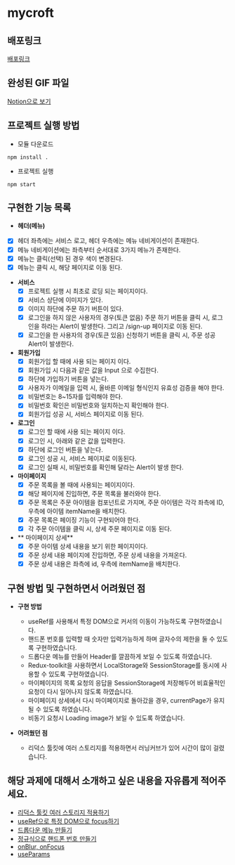 # mycroft

## 배포링크

[배포링크](http://mycroft.s3-website.ap-northeast-2.amazonaws.com)

## 완성된 GIF 파일
[Notion으로 보기](https://www.notion.so/Front-End-mycroft-d2a6a2e1baf74058a0eb223bed7f6095)

## 프로젝트 실행 방법

- 모듈 다운로드
```terminal
npm install .
```

- 프로젝트 실행
```terminal
npm start
```

## 구현한 기능 목록
 - **헤더(메뉴)**
  - [x]  헤더 좌측에는 서비스 로고, 헤더 우측에는 메뉴 네비게이션이 존재한다.
  - [x]  메뉴 네비게이션에는 좌측부터 순서대로 3가지 메뉴가 존재한다.
  - [x]  메뉴는 클릭(선택) 된 경우 색이 변경된다.
  - [x]  메뉴는 클릭 시, 해당 페이지로 이동 된다.
 - **서비스**
   - [x]  프로젝트 실행 시 최초로 로딩 되는 페이지이다.
   - [x]  서비스 상단에 이미지가 있다.
   - [x]  이미지 하단에 주문 하기 버튼이 있다.
   - [x]  로그인을 하지 않은 사용자의 경우(토큰 없음) 주문 하기 버튼을 클릭 시, 로그인을 하라는 Alert이 발생한다. 그리고 /sign-up 페이지로 이동 된다.
   - [x]  로그인을 한 사용자의 경우(토큰 있음) 신청하기 버튼을 클릭 시, 주문 성공 Alert이 발생한다.
 - **회원가입**
   - [x]  회원가입 할 때에 사용 되는 페이지 이다.    
   - [x]  회원가입 시 다음과 같은 값을 Input 으로 수집한다.    
   - [x]  하단에 가입하기 버튼을 넣는다.
   - [x]  사용자가 이메일을 입력 시, 올바른 이메일 형식인지 유효성 검증을 해야 한다.
   - [x]  비밀번호는 8~15자를 입력해야 한다.
   - [x]  비밀번호 확인은 비밀번호와 일치하는지 확인해야 한다.
   - [x]  회원가입 성공 시, 서비스 페이지로 이동 된다.
 - **로그인**
   - [x]  로그인 할 때에 사용 되는 페이지 이다.
   - [x]  로그인 시, 아래와 같은 값을 입력한다.
   - [x]  하단에 로그인 버튼을 넣는다.
   - [x]  로그인 성공 시, 서비스 페이지로 이동된다.
   - [x]  로그인 실패 시, 비밀번호를 확인해 달라는 Alert이 발생 한다.
 - **마이페이지**
   - [x]  주문 목록을 볼 때에 사용되는 페이지이다.
   - [x]  해당 페이지에 진입하면, 주문 목록을 불러와야 한다.
   - [x]  주문 목록은 주문 아이템을 컴포넌트로 가지며, 주문 아이템은 각각 좌측에 ID, 우측에 아이템 itemName을 배치한다.
   - [x]  주문 목록은 페이징 기능이 구현되어야 한다.
   - [x]  각 주문 아이템을 클릭 시, 상세 주문 페이지로 이동 된다.
 - ** 마이페이지 상세**
   - [x]  주문 아이템 상세 내용을 보기 위한 페이지이다.
   - [x]  주문 상세 내용 페이지에 진입하면, 주문 상세 내용을 가져온다.
   - [x]  주문 상세 내용은 좌측에 id, 우측에 itemName을 배치한다.
 
## 구현 방법 및 구현하면서 어려웠던 점

- **구현 방법**
  - useRef를 사용해서 특정 DOM으로 커서의 이동이 가능하도록 구현하였습니다.
  - 핸드폰 번호를 입력할 때 숫자만 입력가능하게 하며 글자수의 제한을 둘 수 있도록 구현하였습니다.
  - 드롭다운 메뉴를 만들어 Header를 깔끔하게 보일 수 있도록 하였습니다.
  - Redux-toolkit을 사용하면서 LocalStorage와 SessionStorage를 동시에 사용할 수 있도록 구현하였습니다.
  - 마이페이지의 목록 요청의 응답을 SessionStorage에 저장해두어 비효율적인 요청이 다시 일어나지 않도록 하였습니다.
  - 마이페이지 상세에서 다시 마이페이지로 돌아갔을 경우, currentPage가 유지될 수 있도록 하였습니다.
  - 비동기 요청시 Loading image가 보일 수 있도록 하였습니다.
 
- **어려웠던 점**
  - 리덕스 툴킷에 여러 스토리지를 적용하면서 러닝커브가 있어 시간이 많이 걸렸습니다.

## 해당 과제에 대해서 소개하고 싶은 내용을 자유롭게 적어주세요.
  - [리덕스 툴킷 여러 스토리지 적용하기](https://velog.io/@ahsy92/React-Redux%EC%97%90-%EC%97%AC%EB%9F%AC-%EC%8A%A4%ED%86%A0%EB%A6%AC%EC%A7%80-%EC%A0%81%EC%9A%A9%ED%95%98%EA%B8%B0)
  - [useRef으로 특정 DOM으로 focus하기](https://velog.io/@ahsy92/React-useRef%EB%A1%9C-%ED%8A%B9%EC%A0%95-DOM%EC%9C%BC%EB%A1%9C-focus%EC%84%A4%EC%A0%95%ED%95%98%EA%B8%B0)
  - [드롭다운 메뉴 만들기](https://velog.io/@ahsy92/React-styled-component%EB%A1%9C-%EB%93%9C%EB%A1%AD%EB%8B%A4%EC%9A%B4-%EB%A9%94%EB%89%B4-%EA%B5%AC%ED%98%84%ED%95%98%EA%B8%B0)
  - [정규식으로 핸드폰 번호 만들기](https://velog.io/@ahsy92/React-%EC%A0%95%EA%B7%9C%EC%8B%9D%EC%9C%BC%EB%A1%9C-%ED%95%B8%EB%93%9C%ED%8F%B0-%EB%B2%88%ED%98%B8-input%EB%A7%8C%EB%93%A4%EA%B8%B0)
  - [onBlur, onFocus](https://velog.io/@ahsy92/React-onBlur-onFocus-%EC%9D%B4%EB%B2%A4%ED%8A%B8)
  - [useParams](https://velog.io/@ahsy92/React-%EB%8F%99%EC%A0%81-%EB%9D%BC%EC%9A%B0%ED%8C%85-useParams)
